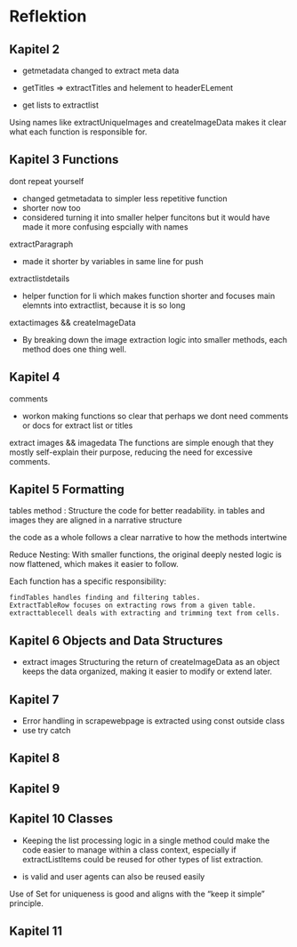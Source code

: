 # Reflektion

## Kapitel 2
- getmetadata changed to extract meta data

- getTitles => extractTitles and helement to headerELement

- get lists to extractlist

 Using names like extractUniqueImages and createImageData makes it clear what each function is responsible for.

## Kapitel 3 Functions
dont repeat yourself 
- changed getmetadata to simpler less repetitive function
- shorter now too
- considered turning it into smaller helper funcitons but it would have made it more confusing espcially with names 

extractParagraph
- made it shorter by variables in same line for push

extractlistdetails
- helper function for li which makes function shorter and focuses main elemnts into extractlist, because it is so long

extactimages && createImageData
- By breaking down the image extraction logic into smaller methods, each method does one thing well.

## Kapitel 4

comments 
- workon making functions so clear that perhaps we dont need comments or docs for extract list or titles

extract images && imagedata
The functions are simple enough that they mostly self-explain their purpose, reducing the need for excessive comments.

## Kapitel 5 Formatting
tables method : 
Structure the code for better readability. in tables and images they are aligned in a narrative structure 

the code as a whole follows a clear narrative to how the methods intertwine 

Reduce Nesting:
 With smaller functions, the original deeply nested logic is now flattened, which makes it easier to follow.

 Each function has a specific responsibility:

    findTables handles finding and filtering tables.
    ExtractTableRow focuses on extracting rows from a given table.
    extracttablecell deals with extracting and trimming text from cells.

## Kapitel 6  Objects and Data Structures

- extract images Structuring the return of createImageData as an object keeps the data organized, making it easier to modify or extend later.

## Kapitel 7
- Error handling in scrapewebpage is extracted using const outside class
- use try catch

## Kapitel 8

## Kapitel 9

## Kapitel 10 Classes
-  Keeping the list processing logic in a single method could make the code easier to manage within a class context, especially if extractListItems could be reused for other types of list extraction.

- is valid and user agents can also be reused easily

Use of Set for uniqueness is good and aligns with the “keep it simple” principle.

## Kapitel 11